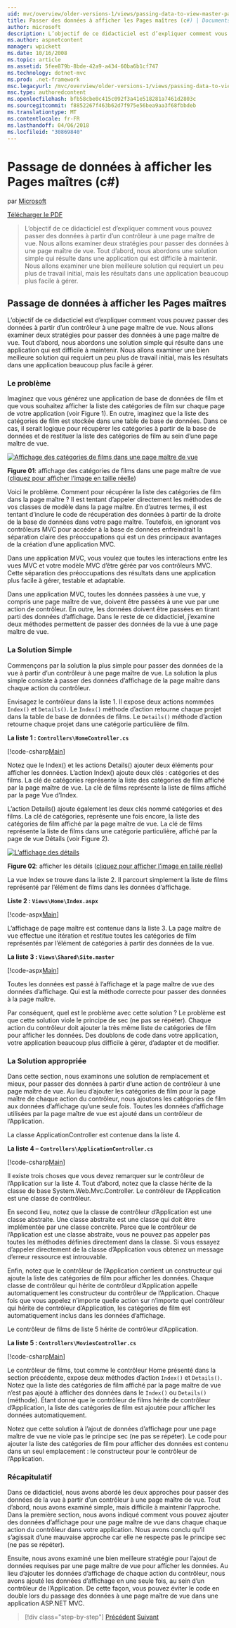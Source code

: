 ```yaml
---
uid: mvc/overview/older-versions-1/views/passing-data-to-view-master-pages-cs
title: Passer des données à afficher les Pages maîtres (c#) | Documents Microsoft
author: microsoft
description: L’objectif de ce didacticiel est d’expliquer comment vous pouvez passer des données à partir d’un contrôleur à une page maître de vue. Nous allons examiner deux stratégies pour passer des données à une vue m...
ms.author: aspnetcontent
manager: wpickett
ms.date: 10/16/2008
ms.topic: article
ms.assetid: 5fee879b-8bde-42a9-a434-60ba6b1cf747
ms.technology: dotnet-mvc
ms.prod: .net-framework
msc.legacyurl: /mvc/overview/older-versions-1/views/passing-data-to-view-master-pages-cs
msc.type: authoredcontent
ms.openlocfilehash: bfb58cbe0c415c092f3a41e518281a7461d2803c
ms.sourcegitcommit: f8852267f463b62d7f975e56bea9aa3f68fbbdeb
ms.translationtype: MT
ms.contentlocale: fr-FR
ms.lasthandoff: 04/06/2018
ms.locfileid: "30869840"
---
```

<a name="passing-data-to-view-master-pages-c"></a>Passage de données à afficher les Pages maîtres (c#)
====================
par [Microsoft](https://github.com/microsoft)

[Télécharger le PDF](http://download.microsoft.com/download/e/f/3/ef3f2ff6-7424-48f7-bdaa-180ef64c3490/ASPNET_MVC_Tutorial_13_CS.pdf)

> L’objectif de ce didacticiel est d’expliquer comment vous pouvez passer des données à partir d’un contrôleur à une page maître de vue. Nous allons examiner deux stratégies pour passer des données à une page maître de vue. Tout d’abord, nous abordons une solution simple qui résulte dans une application qui est difficile à maintenir. Nous allons examiner une bien meilleure solution qui requiert un peu plus de travail initial, mais les résultats dans une application beaucoup plus facile à gérer.


## <a name="passing-data-to-view-master-pages"></a>Passage de données à afficher les Pages maîtres

L’objectif de ce didacticiel est d’expliquer comment vous pouvez passer des données à partir d’un contrôleur à une page maître de vue. Nous allons examiner deux stratégies pour passer des données à une page maître de vue. Tout d’abord, nous abordons une solution simple qui résulte dans une application qui est difficile à maintenir. Nous allons examiner une bien meilleure solution qui requiert un peu plus de travail initial, mais les résultats dans une application beaucoup plus facile à gérer.

### <a name="the-problem"></a>Le problème

Imaginez que vous générez une application de base de données de film et que vous souhaitez afficher la liste des catégories de film sur chaque page de votre application (voir Figure 1). En outre, imaginez que la liste des catégories de film est stockée dans une table de base de données. Dans ce cas, il serait logique pour récupérer les catégories à partir de la base de données et de restituer la liste des catégories de film au sein d’une page maître de vue.


[![Affichage des catégories de films dans une page maître de vue](passing-data-to-view-master-pages-cs/_static/image2.png)](passing-data-to-view-master-pages-cs/_static/image1.png)

**Figure 01**: affichage des catégories de films dans une page maître de vue ([cliquez pour afficher l’image en taille réelle](passing-data-to-view-master-pages-cs/_static/image3.png))


Voici le problème. Comment pour récupérer la liste des catégories de film dans la page maître ? Il est tentant d’appeler directement les méthodes de vos classes de modèle dans la page maître. En d’autres termes, il est tentant d’inclure le code de récupération des données à partir de la droite de la base de données dans votre page maître. Toutefois, en ignorant vos contrôleurs MVC pour accéder à la base de données enfreindrait la séparation claire des préoccupations qui est un des principaux avantages de la création d’une application MVC.

Dans une application MVC, vous voulez que toutes les interactions entre les vues MVC et votre modèle MVC d’être gérée par vos contrôleurs MVC. Cette séparation des préoccupations des résultats dans une application plus facile à gérer, testable et adaptable.

Dans une application MVC, toutes les données passées à une vue, y compris une page maître de vue, doivent être passées à une vue par une action de contrôleur. En outre, les données doivent être passées en tirant parti des données d’affichage. Dans le reste de ce didacticiel, j’examine deux méthodes permettent de passer des données de la vue à une page maître de vue.

### <a name="the-simple-solution"></a>La Solution Simple

Commençons par la solution la plus simple pour passer des données de la vue à partir d’un contrôleur à une page maître de vue. La solution la plus simple consiste à passer des données d’affichage de la page maître dans chaque action du contrôleur.

Envisagez le contrôleur dans la liste 1. Il expose deux actions nommées `Index()` et `Details()`. Le `Index()` méthode d’action retourne chaque projet dans la table de base de données de films. Le `Details()` méthode d’action retourne chaque projet dans une catégorie particulière de film.

**La liste 1 : `Controllers\HomeController.cs`**

[!code-csharp[Main](passing-data-to-view-master-pages-cs/samples/sample1.cs)]

Notez que le Index() et les actions Details() ajouter deux éléments pour afficher les données. L’action Index() ajoute deux clés : catégories et des films. La clé de catégories représente la liste des catégories de film affiché par la page maître de vue. La clé de films représente la liste de films affiché par la page Vue d’Index.

L’action Details() ajoute également les deux clés nommé catégories et des films. La clé de catégories, représente une fois encore, la liste des catégories de film affiché par la page maître de vue. La clé de films représente la liste de films dans une catégorie particulière, affiché par la page de vue Détails (voir Figure 2).


[![L’affichage des détails](passing-data-to-view-master-pages-cs/_static/image5.png)](passing-data-to-view-master-pages-cs/_static/image4.png)

**Figure 02**: afficher les détails ([cliquez pour afficher l’image en taille réelle](passing-data-to-view-master-pages-cs/_static/image6.png))


La vue Index se trouve dans la liste 2. Il parcourt simplement la liste de films représenté par l’élément de films dans les données d’affichage.

**Liste 2 : `Views\Home\Index.aspx`**

[!code-aspx[Main](passing-data-to-view-master-pages-cs/samples/sample2.aspx)]

L’affichage de page maître est contenue dans la liste 3. La page maître de vue effectue une itération et restitue toutes les catégories de film représentés par l’élément de catégories à partir des données de la vue.

**La liste 3 : `Views\Shared\Site.master`**

[!code-aspx[Main](passing-data-to-view-master-pages-cs/samples/sample3.aspx)]

Toutes les données est passé à l’affichage et la page maître de vue des données d’affichage. Qui est la méthode correcte pour passer des données à la page maître.

Par conséquent, quel est le problème avec cette solution ? Le problème est que cette solution viole le principe de sec (ne pas se répéter). Chaque action du contrôleur doit ajouter la très même liste de catégories de film pour afficher les données. Des doublons de code dans votre application, votre application beaucoup plus difficile à gérer, d’adapter et de modifier.

### <a name="the-good-solution"></a>La Solution appropriée

Dans cette section, nous examinons une solution de remplacement et mieux, pour passer des données à partir d’une action de contrôleur à une page maître de vue. Au lieu d’ajouter les catégories de film pour la page maître de chaque action du contrôleur, nous ajoutons les catégories de film aux données d’affichage qu’une seule fois. Toutes les données d’affichage utilisées par la page maître de vue est ajouté dans un contrôleur de l’Application.

La classe ApplicationController est contenue dans la liste 4.

**La liste 4 – `Controllers\ApplicationController.cs`**

[!code-csharp[Main](passing-data-to-view-master-pages-cs/samples/sample4.cs)]

Il existe trois choses que vous devez remarquer sur le contrôleur de l’Application sur la liste 4. Tout d’abord, notez que la classe hérite de la classe de base System.Web.Mvc.Controller. Le contrôleur de l’Application est une classe de contrôleur.

En second lieu, notez que la classe de contrôleur d’Application est une classe abstraite. Une classe abstraite est une classe qui doit être implémentée par une classe concrète. Parce que le contrôleur de l’Application est une classe abstraite, vous ne pouvez pas appeler pas toutes les méthodes définies directement dans la classe. Si vous essayez d’appeler directement de la classe d’Application vous obtenez un message d’erreur ressource est introuvable.

Enfin, notez que le contrôleur de l’Application contient un constructeur qui ajoute la liste des catégories de film pour afficher les données. Chaque classe de contrôleur qui hérite de contrôleur d’Application appelle automatiquement les constructeur du contrôleur de l’Application. Chaque fois que vous appelez n’importe quelle action sur n’importe quel contrôleur qui hérite de contrôleur d’Application, les catégories de film est automatiquement inclus dans les données d’affichage.

Le contrôleur de films de liste 5 hérite de contrôleur d’Application.

**La liste 5 : `Controllers\MoviesController.cs`**

[!code-csharp[Main](passing-data-to-view-master-pages-cs/samples/sample5.cs)]

Le contrôleur de films, tout comme le contrôleur Home présenté dans la section précédente, expose deux méthodes d’action `Index()` et `Details()`. Notez que la liste des catégories de film affiché par la page maître de vue n’est pas ajouté à afficher des données dans le `Index()` ou `Details()` (méthode). Étant donné que le contrôleur de films hérite de contrôleur d’Application, la liste des catégories de film est ajoutée pour afficher les données automatiquement.

Notez que cette solution à l’ajout de données d’affichage pour une page maître de vue ne viole pas le principe sec (ne pas se répéter). Le code pour ajouter la liste des catégories de film pour afficher des données est contenu dans un seul emplacement : le constructeur pour le contrôleur de l’Application.

### <a name="summary"></a>Récapitulatif

Dans ce didacticiel, nous avons abordé les deux approches pour passer des données de la vue à partir d’un contrôleur à une page maître de vue. Tout d’abord, nous avons examiné simple, mais difficile à maintenir l’approche. Dans la première section, nous avons indiqué comment vous pouvez ajouter des données d’affichage pour une page maître de vue dans chaque chaque action du contrôleur dans votre application. Nous avons conclu qu’il s’agissait d’une mauvaise approche car elle ne respecte pas le principe sec (ne pas se répéter).

Ensuite, nous avons examiné une bien meilleure stratégie pour l’ajout de données requises par une page maître de vue pour afficher les données. Au lieu d’ajouter les données d’affichage de chaque action du contrôleur, nous avons ajouté les données d’affichage en une seule fois, au sein d’un contrôleur de l’Application. De cette façon, vous pouvez éviter le code en double lors du passage des données à une page maître de vue dans une application ASP.NET MVC.

> [!div class="step-by-step"]
> [Précédent](creating-page-layouts-with-view-master-pages-cs.md)
> [Suivant](asp-net-mvc-views-overview-vb.md)
